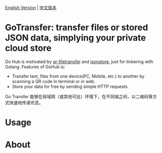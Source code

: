[English Version](./README.md) | [中文版本](./README-zh.md)

# GoTransfer: transfer files or stored JSON data, simplying your private cloud store

Go Hub is motivated by [qr-filetransfer](https://github.com/claudiodangelis/qr-filetransfer) and [jsonstore](https://github.com/bluzi/jsonstore), just for tinkering with Golang. Features of GoHub is:

 - Transfer text, files from one device(PC, Mobile, etc.) to another by scanning a QR code in terminal or in web.
 - Store your data for free by sending simple HTTP requests.


Go Transfer 能够在局域网（或其他可达）环境下，在不同端之间，以二维码等方式快速地传递讯息。

# Usage

# About

